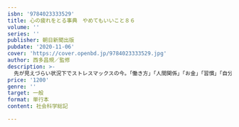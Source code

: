 ```yaml
---
isbn: '9784023333529'
title: 心の疲れをとる事典　やめてもいいこと８６
volume: ''
series: ''
publisher: 朝日新聞出版
pubdate: '2020-11-06'
cover: 'https://cover.openbd.jp/9784023333529.jpg'
author: 西多昌規／監修
description: >-
  先が見えづらい状況下でストレスマックスの今。「働き方」「人間関係」「お金」「習慣」「自分自身のこと」といった、多くの悩みに対して、考え方・行動を少し変えるだけでスーッと心が軽くなる方法を、イラスト＋解説文で紹介する。
price: '1200'
genre: ''
target: 一般
format: 単行本
content: 社会科学総記

---
```

